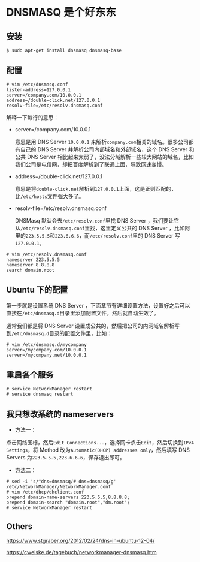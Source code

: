 # DNSMASQ 是个好东东

## 安装

```
$ sudo apt-get install dnsmasq dnsmasq-base
```

## 配置

```
# vim /etc/dnsmasq.conf
listen-address=127.0.0.1
server=/company.com/10.0.0.1
address=/double-click.net/127.0.0.1
resolv-file=/etc/resolv.dnsmasq.conf
```

解释一下每行的意思：

* server=/company.com/10.0.0.1

    意思是用 DNS Server `10.0.0.1` 来解析`company.com`相关的域名。很多公司都有自己的 DNS Server 并解析公司内部域名和外部域名，这个 DNS Server 和公共 DNS Server 相比起来太弱了，没法分域解析一些较大网站的域名，比如我们公司是电信网，却把百度解析到了联通上面，导致网速变慢。

* address=/double-click.net/127.0.0.1

    意思是将`double-click.net`解析到`127.0.0.1`上面，这是正则匹配的，比`/etc/hosts`文件强大多了。

* resolv-file=/etc/resolv.dnsmasq.conf

    DNSMasq 默认会去`/etc/resolv.conf`里找 DNS Server ，我们要让它从`/etc/resolv.dnsmasq.conf`里找，这里定义公共的 DNS Server ，比如阿里的`223.5.5.5`和`223.6.6.6`，而`/etc/resolv.conf`里的 DNS Server 写`127.0.0.1`。

```
# vim /etc/resolv.dnsmasq.conf
nameserver 223.5.5.5
nameserver 8.8.8.8
search domain.root
```

## Ubuntu 下的配置

第一步就是设置系统 DNS Server ，下面章节有详细设置方法，设置好之后可以直接在`/etc/dnsmasq.d`目录里添加配置文件，然后就自动生效了。

通常我们都是将 DNS Server 设置成公共的，然后把公司的内网域名解析写到`/etc/dnsmasq.d`目录的配置文件里，比如：

```
# vim /etc/dnsmasq.d/mycompany
server=/mycompany.com/10.0.0.1
server=/mycompany.net/10.0.0.1
```

<!--
### 忽略 resolvconf 这个东东

File: /etc/default/dnsmasq

```
# sed -i 's/^#IGNORE_RESOLVCONF=yes/IGNORE_RESOLVCONF=yes/g' /etc/default/dnsmasq
```

### 配置 DHCP

这里主要是让 DHCP 将 `/etc/resolv.conf` 的值设置为`nameserver 127.0.0.1`，也就是 dnsmasq 的地址。

File: /etc/dhcp/dhclient.conf

Ensure below lines are inside:

```
prepend domain-name-servers 127.0.0.1;
```

### 删除 Network Manager 管理的 dnsmasq

```
# sed -i 's/^dns=dnsmasq/# dns=dnsmasq/g' /etc/NetworkManager/NetworkManager.conf
# service network-manager restart
```

### 自定义域名解析

File: /etc/dnsmasq.d/custom.host

```
address=/.csdn.net/127.0.0.1
address=/.360.cn/127.0.0.1
address=/.360.com/127.0.0.1
address=/.360safe.com/127.0.0.1
address=/.qihoo.com/127.0.0.1
```
-->

## 重启各个服务

```
# service NetworkManager restart
# service dnsmasq restart
```

## 我只想改系统的 nameservers

* 方法一：

点击网络图标，然后`Edit Connections...`，选择网卡点击`Edit`，然后切换到`IPv4 Settings`，将 Method 改为`Automatic(DHCP) addresses only`，然后填写 DNS Servers 为`223.5.5.5,223.6.6.6`，保存退出即可。

* 方法二：

```
# sed -i 's/^dns=dnsmasq/# dns=dnsmasq/g' /etc/NetworkManager/NetworkManager.conf
# vim /etc/dhcp/dhclient.conf
prepend domain-name-servers 223.5.5.5,8.8.8.8;
prepend domain-search "domain.root","dm.root";
# service NetworkManager restart
```

<!--
## Mac OSX

```
$ brew install dnsmasq
$ cp /usr/local/opt/dnsmasq/dnsmasq.conf.example /usr/local/etc/dnsmasq.conf
$ vim /usr/local/etc/dnsmasq.conf
$ sudo cp -fv /usr/local/opt/dnsmasq/*.plist /Library/LaunchDaemons
$ sudo chown root /Library/LaunchDaemons/homebrew.mxcl.dnsmasq.plist
$ sudo launchctl load /Library/LaunchDaemons/homebrew.mxcl.dnsmasq.plist # use unload to stop
```
-->

## Others

<https://www.stgraber.org/2012/02/24/dns-in-ubuntu-12-04/>

<https://cweiske.de/tagebuch/networkmanager-dnsmasq.htm>
